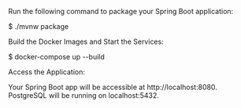 Run the following command to package your Spring Boot application:

$ ./mvnw package

Build the Docker Images and Start the Services:

$ docker-compose up --build

Access the Application:

Your Spring Boot app will be accessible at http://localhost:8080.
PostgreSQL will be running on localhost:5432.